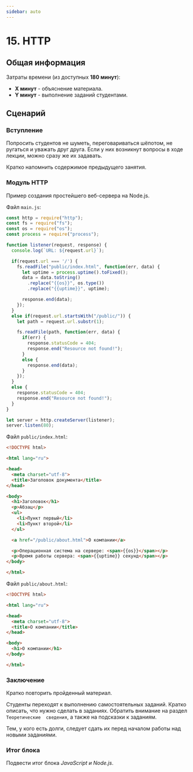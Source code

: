 ```yaml
---
sidebar: auto
---
```


# 15. HTTP

## Общая информация

Затраты времени (из доступных **180 минут**):

- **X минут** - объяснение материала.
- **Y минут** - выполнение заданий студентами.

## Сценарий

### Вступление

Попросить студентов не шуметь, переговариваться шёпотом, не ругаться и
уважать друг друга. Если у них возникнут вопросы в ходе лекции, можно сразу
же их задавать.

Кратко напомнить содержимое предыдущего занятия.

### Модуль HTTP

Пример создания простейшего веб-сервера на Node.js.

Файл `main.js`:

```js
const http = require("http");
const fs = require("fs");
const os = require("os");
const process = require("process");

function listener(request, response) {
  console.log(`URL: ${request.url}`);

  if(request.url === '/') {
    fs.readFile("public/index.html", function(err, data) {
      let uptime = process.uptime().toFixed();
      data = data.toString()
        .replace("{{os}}", os.type())
        .replace("{{uptime}}", uptime);

      response.end(data);
    });
  }
  else if(request.url.startsWith("/public/")) {
    let path = request.url.substr(1);

    fs.readFile(path, function(err, data) {
      if(err) {
        response.statusCode = 404;
        response.end("Resource not found!");
      }
      else {
        response.end(data);
      }
    });
  }
  else {
    response.statusCode = 404;
    response.end("Resource not found!");
  }
}

let server = http.createServer(listener);
server.listen(80);
```

Файл `public/index.html`:

```html
<!DOCTYPE html>

<html lang="ru">

<head>
  <meta charset="utf-8">
  <title>Заголовок документа</title>
</head>

<body>
  <h1>Заголовок</h1>
  <p>Абзац</p>
  <ul>
    <li>Пункт первый</li>
    <li>Пункт второй</li>
  </ul>

  <a href="/public/about.html">О компании</a>

  <p>Операционная система на сервере: <span>{{os}}</span></p>
  <p>Время работы сервера: <span>{{uptime}} секунд</span></p>
</body>

</html>
```

Файл `public/about.html`:

```html
<!DOCTYPE html>

<html lang="ru">

<head>
  <meta charset="utf-8">
  <title>О компании</title>
</head>

<body>
  <h1>О компании</h1>
</body>

</html>
```

### Заключение

Кратко повторить пройденный материал.

Студенты переходят к выполнению самостоятельных заданий. Кратко описать, что
нужно сделать в заданиях. Обратить внимание на раздел `Теоретические 
сведения`, а также на подсказки к заданиям.

Тем, у кого есть долги, следует сдать их перед началом работы над новыми 
заданиями.

### Итог блока

Подвести итог блока _JavaScript и Node.js_.